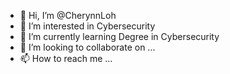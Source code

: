 - 👋 Hi, I’m @CherynnLoh
- 👀 I’m interested in Cybersecurity
- 🌱 I’m currently learning Degree in Cybersecurity
- 💞️ I’m looking to collaborate on ...
- 📫 How to reach me ...

<!---
CherynnLoh/CherynnLoh is a ✨ special ✨ repository because its `README.md` (this file) appears on your GitHub profile.
You can click the Preview link to take a look at your changes.
--->
